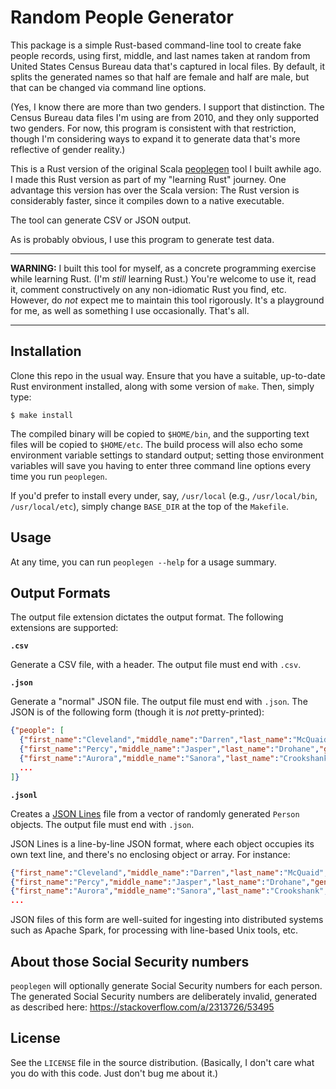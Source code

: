 # Random People Generator

This package is a simple Rust-based command-line tool to create fake people
records, using first, middle, and last names taken at random from United
States Census Bureau data that's captured in local files. By default, it
splits the generated names so that half are female and half are male,
but that can be changed via command line options.

(Yes, I know there are more than two genders. I support that distinction.
The Census Bureau data files I'm using are from 2010, and they only supported
two genders. For now, this program is consistent with that restriction, though
I'm considering ways to expand it to generate data that's more reflective of
gender reality.)

This is a Rust version of the original Scala
[peoplegen](https://github.com/bmc/peoplegen) tool I built awhile ago. I
made this Rust version as part of my "learning Rust" journey. One advantage
this version has over the Scala version: The Rust version is considerably
faster, since it compiles down to a native executable.

The tool can generate CSV or JSON output.

As is probably obvious, I use this program to generate test data.

----

**WARNING:** I built this tool for myself, as a concrete programming exercise
while learning Rust. (I'm _still_ learning Rust.) You're welcome to use it,
read it, comment constructively on any non-idiomatic Rust you find, etc.
However, do _not_ expect me to maintain this tool rigorously. It's a playground
for me, as well as something I use occasionally. That's all.

----

## Installation

Clone this repo in the usual way. Ensure that you have a suitable, up-to-date
Rust environment installed, along with some version of `make`. Then, simply
type:

```
$ make install
```

The compiled binary will be copied to `$HOME/bin`, and the supporting text
files will be copied to `$HOME/etc`. The build process will also echo some
environment variable settings to standard output; setting those environment
variables will save you having to enter three command line options every time
you run `peoplegen`.

If you'd prefer to install every under, say, `/usr/local` (e.g.,
`/usr/local/bin`, `/usr/local/etc`), simply change `BASE_DIR` at the top
of the `Makefile`.

## Usage

At any time, you can run `peoplegen --help` for a usage summary.

## Output Formats

The output file extension dictates the output format. The following
extensions are supported:

**`.csv`**

Generate a CSV file, with a header. The output file must
end with `.csv`.

**`.json`**

Generate a "normal" JSON file. The output file must end with `.json`.
The JSON is of the following form (though it is _not_ pretty-printed):

```json
{"people": [
  {"first_name":"Cleveland","middle_name":"Darren","last_name":"McQuaid","gender":"M","birth_date":"1993-01-14","ssn":"934-79-3074"},
  {"first_name":"Percy","middle_name":"Jasper","last_name":"Drohane","gender":"M","birth_date":"1951-01-27","ssn":"963-73-1208"},
  {"first_name":"Aurora","middle_name":"Sanora","last_name":"Crookshank","gender":"F","birth_date":"1997-09-14","ssn":"967-41-1818"},
  ...
]}
```

**`.jsonl`**

Creates a [JSON Lines](https://jsonlines.org/) file from a vector of randomly
generated `Person` objects. The output file must end with `.json`.

JSON Lines is a line-by-line JSON format, where each object occupies its own
text line, and there's no enclosing object or array. For instance:

```json
{"first_name":"Cleveland","middle_name":"Darren","last_name":"McQuaid","gender":"M","birth_date":"1993-01-14","ssn":"934-79-3074"}
{"first_name":"Percy","middle_name":"Jasper","last_name":"Drohane","gender":"M","birth_date":"1951-01-27","ssn":"963-73-1208"}
{"first_name":"Aurora","middle_name":"Sanora","last_name":"Crookshank","gender":"F","birth_date":"1997-09-14","ssn":"967-41-1818"}
...
```

JSON files of this form are well-suited for ingesting into distributed
systems such as Apache Spark, for processing with line-based Unix tools,
etc.

## About those Social Security numbers

`peoplegen` will optionally generate Social Security numbers for each
person. The generated Social Security numbers are deliberately invalid,
generated as described here: <https://stackoverflow.com/a/2313726/53495>

## License

See the `LICENSE` file in the source distribution. (Basically, I don't
care what you do with this code. Just don't bug me about it.)
